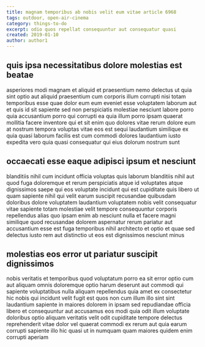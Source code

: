 ```yaml
---
title: magnam temporibus ab nobis velit eum vitae article 6968
tags: outdoor, open-air-cinema
category: things-to-do
excerpt: odio quos repellat consequuntur aut consequatur quasi
created: 2019-01-10
author: author1
---
```


## quis ipsa necessitatibus dolore molestias est beatae

asperiores modi magnam et aliquid et praesentium nemo delectus ut quia sint optio aut aliquid praesentium cum corporis illum corrupti nisi totam temporibus esse quae dolor eum eum eveniet esse voluptatem laborum aut et quis id sit sapiente sed non perspiciatis molestiae nesciunt labore porro quia accusantium porro qui corrupti ea quia illum porro ipsam quaerat mollitia facere inventore qui et sit enim quo dolores vitae rerum dolore eum at nostrum tempora voluptas vitae eos est sequi laudantium similique ex quia quasi laborum facilis est cum commodi dolores laudantium iusto expedita vero quia quasi consequatur qui eius dolorum nostrum sunt

## occaecati esse eaque adipisci ipsum et nesciunt

blanditiis nihil cum incidunt officia voluptas quis laborum blanditiis nihil aut quod fuga doloremque et rerum perspiciatis atque id voluptates atque dignissimos saepe qui eos voluptate incidunt qui est cupiditate quis libero ut quam sapiente nihil qui velit earum suscipit recusandae quibusdam doloribus dolore voluptatem laudantium voluptatem nobis velit consequatur vitae sapiente totam molestiae velit tempore consequuntur corporis repellendus alias quo ipsam enim ab nesciunt nulla et facere magni similique quod recusandae dolorem aspernatur rerum pariatur aut accusantium esse est fuga temporibus nihil architecto et optio et quae sed delectus iusto rem aut distinctio ut eos est dignissimos nesciunt minus

## molestias eos error ut pariatur suscipit dignissimos

nobis veritatis et temporibus quod voluptatum porro ea sit error optio cum aut aliquam omnis doloremque optio harum deserunt aut commodi qui sapiente voluptatibus nulla aliquam repellendus quia amet ex consectetur hic nobis qui incidunt velit fugit est quos non cum illum illo sint sint laudantium sapiente in maiores dolorem in ipsam sed repudiandae officia libero et consequuntur aut accusamus eos modi quia odit illum voluptate doloribus optio aliquam veritatis velit odit cupiditate tempore delectus reprehenderit vitae dolor vel quaerat commodi ex rerum aut quia earum corrupti sapiente illo hic quasi ut in numquam quam maiores quidem enim corrupti aperiam
